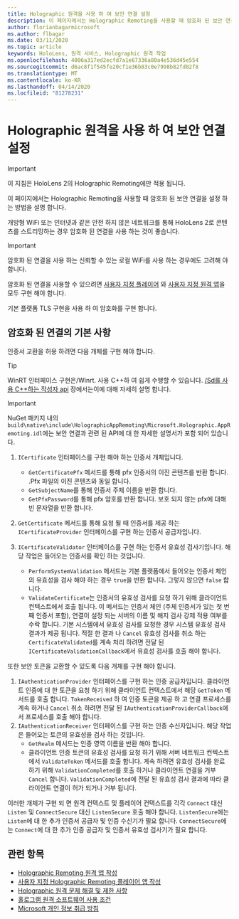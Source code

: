```yaml
---
title: Holographic 원격을 사용 하 여 보안 연결 설정
description: 이 페이지에서는 Holographic Remoting을 사용할 때 암호화 된 보안 연결을 설정 하는 방법을 설명 합니다.
author: florianbagarmicrosoft
ms.author: flbagar
ms.date: 03/11/2020
ms.topic: article
keywords: HoloLens, 원격 서비스, Holographic 원격 작업
ms.openlocfilehash: 4006a317ed2ecfd7a1e67336a80a4e536d45e554
ms.sourcegitcommit: d6ac8f1f545fe20cf1e36b83c0e7998b82fd02f8
ms.translationtype: MT
ms.contentlocale: ko-KR
ms.lasthandoff: 04/14/2020
ms.locfileid: "81278231"
---
```

# <a name="establishing-a-secure-connection-with-holographic-remoting"></a>Holographic 원격을 사용 하 여 보안 연결 설정

>[!IMPORTANT]
>이 지침은 HoloLens 2의 Holographic Remoting에만 적용 됩니다.

이 페이지에서는 Holographic Remoting을 사용할 때 암호화 된 보안 연결을 설정 하는 방법을 설명 합니다.

개방형 WiFi 또는 인터넷과 같은 안전 하지 않은 네트워크를 통해 HoloLens 2로 콘텐츠를 스트리밍하는 경우 암호화 된 연결을 사용 하는 것이 좋습니다.

>[!IMPORTANT]
>암호화 된 연결을 사용 하는 신뢰할 수 있는 로컬 WiFi를 사용 하는 경우에도 고려해 야 합니다.

암호화 된 연결을 사용할 수 있으려면 [사용자 지정 플레이어](holographic-remoting-create-player.md) 와 [사용자 지정 원격 앱](holographic-remoting-create-host.md)을 모두 구현 해야 합니다.

기본 플랫폼 TLS 구현을 사용 하 여 암호화를 구현 합니다.

## <a name="basics-of-an-encrypted-connection"></a>암호화 된 연결의 기본 사항

인증서 교환을 허용 하려면 다음 개체를 구현 해야 합니다.

>[!TIP]
>WinRT 인터페이스 구현은/Winrt. 사용 C++하 여 쉽게 수행할 수 있습니다. [/Sd를 사용 C++하는 작성자 api](https://docs.microsoft.com//windows/uwp/cpp-and-winrt-apis/author-apis) 장에서는이에 대해 자세히 설명 합니다.

>[!IMPORTANT]
>NuGet 패키지 내의 ```build\native\include\HolographicAppRemoting\Microsoft.Holographic.AppRemoting.idl```에는 보안 연결과 관련 된 API에 대 한 자세한 설명서가 포함 되어 있습니다.

1) ```ICertificate``` 인터페이스를 구현 해야 하는 인증서 개체입니다.

    * ```GetCertificatePfx``` 메서드를 통해 pfx 인증서의 이진 콘텐츠를 반환 합니다. .Pfx 파일의 이진 콘텐츠와 동일 합니다.
    * ```GetSubjectName```를 통해 인증서 주체 이름을 반환 합니다.
    * ```GetPfxPassword```를 통해 pfx 암호를 반환 합니다. 보호 되지 않는 pfx에 대해 빈 문자열을 반환 합니다.

2) ```GetCertificate``` 메서드를 통해 요청 될 때 인증서를 제공 하는 ```ICertificateProvider``` 인터페이스를 구현 하는 인증서 공급자입니다.

3) ```ICertificateValidator``` 인터페이스를 구현 하는 인증서 유효성 검사기입니다. 해당 작업은 들어오는 인증서를 확인 하는 것입니다.
    * ```PerformSystemValidation``` 메서드는 기본 플랫폼에서 들어오는 인증서 체인의 유효성을 검사 해야 하는 경우 ```true```을 반환 합니다. 그렇지 않으면 ```false``` 합니다.
    * ```ValidateCertificate```는 인증서의 유효성 검사를 요청 하기 위해 클라이언트 컨텍스트에서 호출 됩니다. 이 메서드는 인증서 체인 (주체 인증서가 있는 첫 번째 인증서 포함), 연결이 설정 되는 서버의 이름 및 해지 검사 강제 적용 여부를 수락 합니다. 기본 시스템에서 유효성 검사를 요청한 경우 시스템 유효성 검사 결과가 제공 됩니다. 적절 한 결과 나 ```Cancel``` 유효성 검사를 취소 하는 ```CertificateValidated```를 계속 처리 하려면 전달 된 ```ICertificateValidationCallback```에서 유효성 검사를 호출 해야 합니다.

또한 보안 토큰을 교환할 수 있도록 다음 개체를 구현 해야 합니다.

1) ```IAuthenticationProvider``` 인터페이스를 구현 하는 인증 공급자입니다. 클라이언트 인증에 대 한 토큰을 요청 하기 위해 클라이언트 컨텍스트에서 해당 ```GetToken``` 메서드를 호출 합니다. ```TokenReceived``` 하 여 인증 토큰을 제공 하 고 연결 프로세스를 계속 하거나 ```Cancel``` 취소 하려면 전달 된 ```IAuthenticationProviderCallback```에서 프로세스를 호출 해야 합니다.
2) ```IAuthenticationReceiver``` 인터페이스를 구현 하는 인증 수신자입니다. 해당 작업은 들어오는 토큰의 유효성을 검사 하는 것입니다.
    * ```GetRealm``` 메서드는 인증 영역 이름을 반환 해야 합니다.
    * 클라이언트 인증 토큰의 유효성 검사를 요청 하기 위해 서버 네트워크 컨텍스트에서 ```ValidateToken``` 메서드를 호출 합니다. 계속 하려면 유효성 검사를 완료 하기 위해 ```ValidationCompleted```를 호출 하거나 클라이언트 연결을 거부 ```Cancel``` 합니다. ```ValidationCompleted```에 전달 된 유효성 검사 결과에 따라 클라이언트 연결이 허가 되거나 거부 됩니다. 

이러한 개체가 구현 되 면 원격 컨텍스트 및 플레이어 컨텍스트를 각각 ```Connect``` 대신 ```Listen``` 및 ```ConnectSecure``` 대신 ```ListenSecure``` 호출 해야 합니다. ```ListenSecure```에는 ```Listen```에 대 한 추가 인증서 공급자 및 인증 수신기가 필요 합니다. ```ConnectSecure```에는 ```Connect```에 대 한 추가 인증 공급자 및 인증서 유효성 검사기가 필요 합니다.

## <a name="see-also"></a>관련 항목
* [Holographic Remoting 원격 앱 작성](holographic-remoting-create-host.md)
* [사용자 지정 Holographic Remoting 플레이어 앱 작성](holographic-remoting-create-player.md)
* [Holographic 원격 문제 해결 및 제한 사항](holographic-remoting-troubleshooting.md)
* [홀로그램 원격 소프트웨어 사용 조건](https://docs.microsoft.com//legal/mixed-reality/microsoft-holographic-remoting-software-license-terms)
* [Microsoft 개인 정보 취급 방침](https://go.microsoft.com/fwlink/?LinkId=521839)

